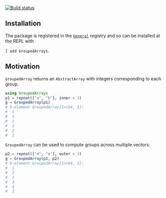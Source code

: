 [![Build status](https://github.com/matthieugomez/GroupedArrays.jl/workflows/CI/badge.svg)](https://github.com/matthieugomez/GroupedArrays.jl/actions)

## Installation
The package is registered in the [`General`](https://github.com/JuliaRegistries/General) registry and so can be installed at the REPL with 

`] add GroupedArrays`.

## Motivation
`GroupedArray` returns an `AbstractArray` with integers corresponding to each group.

```julia
using GroupedArrays
p1 = repeat(["a", "b"], inner = 3)
g = GroupedArray(p1)
# 6-element GroupedArray{Int64, 1}:
#  1
#  1
#  1
#  2
#  2
#  2
```

`GroupedArray` can be used to compute groups across multiple vectors:

```julia
p2 = repeat(["d", "e"], outer = 3)
g = GroupedArray(p1, p2)
# 6-element GroupedArray{Int64, 1}:
#  1
#  2
#  1
#  3
#  4
#  3
```